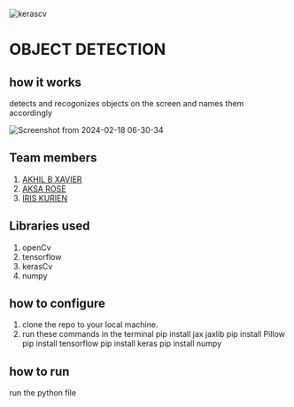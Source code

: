 
![kerascv](https://github.com/TH-Activities/saturday-hack-night-template/assets/117498997/8a64f118-b69d-4bd7-b59b-a28becafe0dd)



# OBJECT DETECTION
## how it works
detects and recogonizes objects on the screen and names them accordingly


![Screenshot from 2024-02-18 06-30-34](https://github.com/irisxvii/shn-kerascv/assets/140954119/430725d9-5dd8-4cbc-b115-5f40f3d4ea17)


## Team members
1. [AKHIL B XAVIER](https://github.com/winter-x64)
2. [AKSA ROSE](https://github.com/AksaRose)
3. [IRIS KURIEN](https://github.com/irisxvii)
   
## Libraries used
1. openCv
2. tensorflow
3. kerasCv
4. numpy

## how to configure
1. clone the repo to your local machine.
2. run these commands in the terminal
   pip install jax jaxlib
   pip install Pillow
   pip install tensorflow
   pip install keras
   pip install numpy

## how to run
run the python file

